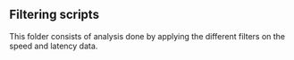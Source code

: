 ## Filtering scripts

This folder consists of analysis done by applying the different filters on the speed and latency data. 